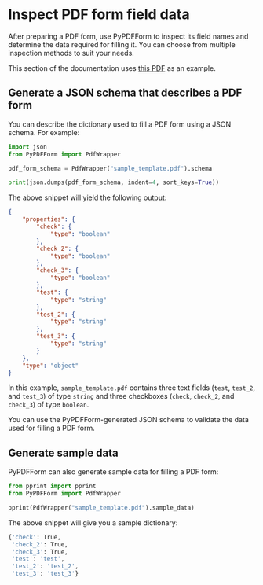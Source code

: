 # Inspect PDF form field data

After preparing a PDF form, use PyPDFForm to inspect its field names and determine the data required for filling it. You can choose from multiple inspection methods to suit your needs.

This section of the documentation uses [this PDF](https://github.com/chinapandaman/PyPDFForm/raw/master/pdf_samples/sample_template.pdf) as an example.

## Generate a JSON schema that describes a PDF form

You can describe the dictionary used to fill a PDF form using a JSON schema. For example:

```python
import json
from PyPDFForm import PdfWrapper

pdf_form_schema = PdfWrapper("sample_template.pdf").schema

print(json.dumps(pdf_form_schema, indent=4, sort_keys=True))
```

The above snippet will yield the following output:

```json
{
    "properties": {
        "check": {
            "type": "boolean"
        },
        "check_2": {
            "type": "boolean"
        },
        "check_3": {
            "type": "boolean"
        },
        "test": {
            "type": "string"
        },
        "test_2": {
            "type": "string"
        },
        "test_3": {
            "type": "string"
        }
    },
    "type": "object"
}
```

In this example, `sample_template.pdf` contains three text fields (`test`, `test_2`, and `test_3`) of type `string` and three checkboxes (`check`, `check_2`, and `check_3`) of type `boolean`.

You can use the PyPDFForm-generated JSON schema to validate the data used for filling a PDF form.

## Generate sample data

PyPDFForm can also generate sample data for filling a PDF form:

```python
from pprint import pprint
from PyPDFForm import PdfWrapper

pprint(PdfWrapper("sample_template.pdf").sample_data)
```

The above snippet will give you a sample dictionary:

```sh
{'check': True,
 'check_2': True,
 'check_3': True,
 'test': 'test',
 'test_2': 'test_2',
 'test_3': 'test_3'}
```

